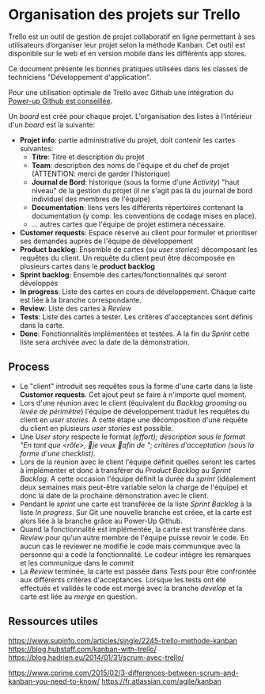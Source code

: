 # Organisation des projets sur Trello

Trello est un outil de gestion de projet collaboratif en ligne permettant à ses utilisateurs d’organiser leur projet selon la méthode Kanban. Cet outil est disponible sur le web et en version mobile dans les différents app stores.

Ce document présente les bonnes pratiques utilisées dans les classes de techniciens "Développement d'application".

Pour une utilisation optimale de Trello avec Github une intégration du [Power-up Github est conseillée](http://help.trello.com/article/1065-using-the-github-power-up).

Un _board_ est créé pour chaque projet. L'organisation des listes à l'intérieur d'un _board_ est la suivante:

  * **Projet info**: partie administrative du projet, doit contenir les cartes suivantes:
    * **Titre**: Titre et description du projet
    * **Team**: description des noms de l'équipe et du chef de projet (ATTENTION: merci de garder l'historique)
    * **Journal de Bord**: historique (sous la forme d'une _Activity_) "haut niveau" de la gestion du projet (il ne s'agit pas là du journal de bord individuel des membres de l'équipe)
    * **Documentation**: liens vers les différents répertoires contenant la documentation (y comp. les conventions de codage mises en place).
    * ... autres cartes que l'équipe de projet estimera nécessaire.
  * **Customer requests**: Espace réservé au client pour formuler et prioritiser ses demandes auprès de l'équipe de développement
  * **Product backlog**: Ensemble de cartes (ou _user stories_) décomposant les requêtes du client. Un requête du client peut être décomposée en plusieurs cartes dans le **product backlog**
  * **Sprint backlog**: Ensemble des cartes/fonctionnalités qui seront développés
  * **In progress**: Liste des cartes en cours de développement. Chaque carte est liée à la branche correspondante.
  * **Review**: Liste des cartes à _Review_
  * **Tests**: Liste des cartes à tester. Les critères d'acceptances sont définis dans la carte.
  * **Done**: Fonctionnalités implémentées et testées. A la fin du _Sprint_ cette liste sera archivée avec la date de la démonstration.

## Process

 * Le "client" introduit ses requêtes sous la forme d'une carte dans la liste **Customer requests**. Cet ajout peut se faire à n'importe quel moment.
 * Lors d'une réunion avec le client (équivalent du _Backlog grooming_ ou _levée de périmètre_) l'équipe de développement traduit les requêtes du client en _user stories_. A cette étape une décomposition d'une requête du client en plusieurs _user stories_ est possible.
 * Une _User story_ respecte le format *<Identifiant> <Titre> (effort); description sous le format "En tant que <rôle>, je veux <quelque chose> afin de <atteindre un but>"; critères d'acceptation (sous la forme d'une checklist)*.
 * Lors de la réunion avec le client l'équipe définit quelles seront les cartes à implémenter et donc à transférer du _Product Backlog_ au _Sprint Backlog_. A cette occasion l'équipe définit la durée du _sprint_ (idéalement deux semaines mais peut-être variable selon la charge de l'équipe) et donc la date de la prochaine démonstration avec le client.
 * Pendant le _sprint_ une carte est transférée de la liste _Sprint Backlog_ à la liste _In progress_. Sur Git une nouvelle branche est créee, et la carte est alors liée à la branche grâce au Power-Up Github.
 * Quand la fonctionnalité est implémentée, la carte est transférée dans _Review_ pour qu'un autre membre de l'équipe puisse revoir le code. En aucun cas le reviewer ne modifie le code mais communique avec la personne qui a codé la fonctionnalité. Le codeur intègre les remarques et les communique dans le _commit_
 * La _Review_ terminée, la carte est passée dans _Tests_ pour être confrontée aux différents critères d'acceptances. Lorsque les tests ont été effectués et validés le code est mergé avec la branche _develop_ et la carte est liée au _merge_ en question.
 
## Ressources utiles
https://www.supinfo.com/articles/single/2245-trello-methode-kanban
https://blog.hubstaff.com/kanban-with-trello/
https://blog.hadrien.eu/2014/01/31/scrum-avec-trello/

https://www.cprime.com/2015/02/3-differences-between-scrum-and-kanban-you-need-to-know/
https://fr.atlassian.com/agile/kanban
